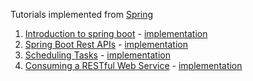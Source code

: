 Tutorials implemented from [Spring](https://spring.io/guides)

1. [Introduction to spring boot](https://spring.io/quickstart) - [implementation](/hello-world)
1. [Spring Boot Rest APIs](https://spring.io/guides/gs/rest-service#scratch) - [implementation](/rest-apis)
1. [Scheduling Tasks](https://spring.io/guides/gs/scheduling-tasks) - [implementation](/scheduling-tasks)
1. [Consuming a RESTful Web Service](https://spring.io/guides/gs/consuming-rest) - [implementation](/consuming-rest)